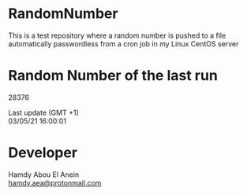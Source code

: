 # RandomNumber    
This is a test repository where a random number is pushed to a file automatically passwordless from a cron job in my Linux CentOS server    
# Random Number of the last run   
28376
      
Last update (GMT +1)    
03/05/21 16:00:01
# Developer    
Hamdy Abou El Anein   
hamdy.aea@protonmail.com
